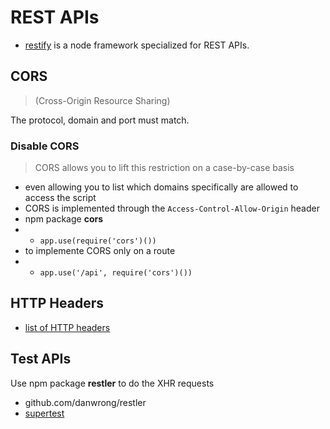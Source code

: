 # REST APIs

* [restify](http://restify.com/) is a node framework specialized for REST APIs.

## CORS 
> (Cross-Origin Resource Sharing)

The protocol, domain and port must match.

### Disable CORS
> CORS allows you to lift this restriction on a case-by-case basis

- even allowing you to list which domains specifically are allowed to access the script
- CORS is implemented through the `Access-Control-Allow-Origin` header
- npm package **cors**
- - `app.use(require('cors')())`
- to implemente CORS only on a route
- - `app.use('/api', require('cors')())`

## HTTP Headers

* [list of HTTP headers](https://en.wikipedia.org/wiki/List_of_HTTP_header_fields)


## Test APIs

Use npm package **restler** to do the XHR requests 
- github.com/danwrong/restler
- [supertest](https://github.com/visionmedia/supertest)












